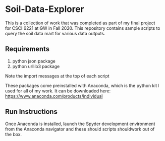 # Soil-Data-Explorer

This is a collection of work that was completed as part of my final project for CSCI 6221 at GW in Fall 2020.
This repository contains sample scripts to query the soil data mart for various data outputs.

## Requirements

1. python json package
2. python urllib3 package

Note the import messages at the top of each script

These packages come preinstalled with Anaconda, which is the python kit I used for all of my work.
It can be downloaded here: https://www.anaconda.com/products/individual

## Run Instructions

Once Anaconda is installed, launch the Spyder development environment from the Anaconda navigator and these should scripts shouldwork out of the box.

